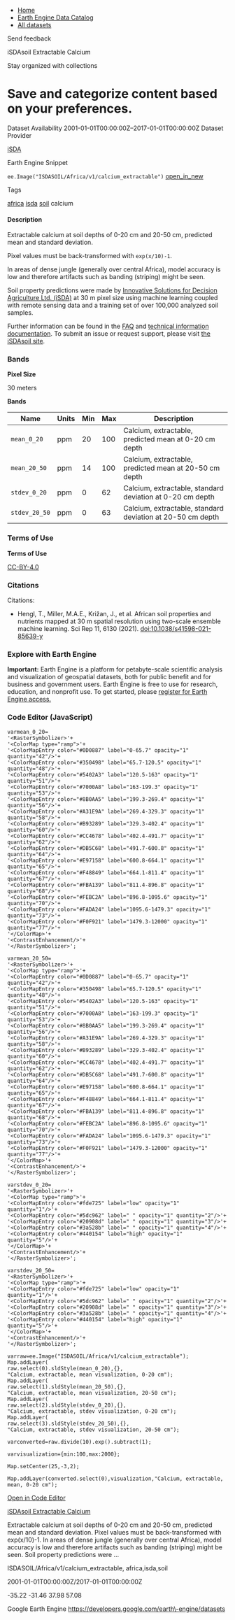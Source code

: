 



* [Home](https://developers.google.com/)
* [Earth Engine Data Catalog](https://developers.google.com/earth-engine/datasets)
* [All datasets](https://developers.google.com/earth-engine/datasets/catalog)





 
 
 Send feedback
 
 

iSDAsoil Extractable Calcium


 
 Stay organized with collections
 

 
 Save and categorize content based on your preferences.
==============================================================================================================================








Dataset Availability
2001\-01\-01T00:00:00Z–2017\-01\-01T00:00:00Z
Dataset Provider


[iSDA](https://isda-africa.com/)



Earth Engine Snippet


`ee.Image("ISDASOIL/Africa/v1/calcium_extractable")` 
[open\_in\_new](https://code.earthengine.google.com/?scriptPath=Examples:Datasets/ISDASOIL/ISDASOIL_Africa_v1_calcium_extractable)





Tags


[africa](/earth-engine/datasets/tags/africa)
[isda](/earth-engine/datasets/tags/isda)
[soil](/earth-engine/datasets/tags/soil)
calcium








#### Description



Extractable calcium at soil depths of 0\-20 cm and 20\-50 cm,
predicted mean and standard deviation.


Pixel values must be back\-transformed with `exp(x/10)-1`.


In areas of dense jungle (generally over central Africa), model accuracy is
low and therefore artifacts such as banding (striping) might be seen.


Soil property predictions were made by
[Innovative Solutions for Decision Agriculture Ltd. (iSDA)](https://isda-africa.com/)
at 30 m pixel size using machine learning coupled with remote sensing data
and a training set of over 100,000 analyzed soil samples.


Further information can be found in the
[FAQ](https://www.isda-africa.com/isdasoil/faq/) and
[technical information documentation](https://www.isda-africa.com/isdasoil/technical-information/). To submit an issue or request support, please visit
[the iSDAsoil site](https://isda-africa.com/isdasoil).





### Bands



**Pixel Size**
  
30 meters



**Bands**




| Name | Units | Min | Max | Description |
| --- | --- | --- | --- | --- |
| `mean_0_20` | ppm | 20 | 100 | Calcium, extractable, predicted mean at 0\-20 cm depth |
| `mean_20_50` | ppm | 14 | 100 | Calcium, extractable, predicted mean at 20\-50 cm depth |
| `stdev_0_20` | ppm | 0 | 62 | Calcium, extractable, standard deviation at 0\-20 cm depth |
| `stdev_20_50` | ppm | 0 | 63 | Calcium, extractable, standard deviation at 20\-50 cm depth |




### Terms of Use


**Terms of Use**


[CC\-BY\-4\.0](https://spdx.org/licenses/CC-BY-4.0.html)




### Citations



Citations:
* Hengl, T., Miller, M.A.E., Križan, J., et al. African soil properties and nutrients
mapped at 30 m spatial resolution using two\-scale ensemble machine learning.
Sci Rep 11, 6130 (2021\).
[doi:10\.1038/s41598\-021\-85639\-y](https://doi.org/10.1038/s41598-021-85639-y)





### Explore with Earth Engine


**Important:** 
 Earth Engine is a platform for petabyte\-scale scientific analysis and visualization of
 geospatial datasets, both for public benefit and for business and government users.
 Earth Engine is free to use for research, education, and nonprofit use. To get started, please
 [register for Earth Engine access.](https://console.cloud.google.com/earth-engine)



### Code Editor (JavaScript)



```
varmean_0_20=
'<RasterSymbolizer>'+
'<ColorMap type="ramp">'+
'<ColorMapEntry color="#0D0887" label="0-65.7" opacity="1" quantity="42"/>'+
'<ColorMapEntry color="#350498" label="65.7-120.5" opacity="1" quantity="48"/>'+
'<ColorMapEntry color="#5402A3" label="120.5-163" opacity="1" quantity="51"/>'+
'<ColorMapEntry color="#7000A8" label="163-199.3" opacity="1" quantity="53"/>'+
'<ColorMapEntry color="#8B0AA5" label="199.3-269.4" opacity="1" quantity="56"/>'+
'<ColorMapEntry color="#A31E9A" label="269.4-329.3" opacity="1" quantity="58"/>'+
'<ColorMapEntry color="#B93289" label="329.3-402.4" opacity="1" quantity="60"/>'+
'<ColorMapEntry color="#CC4678" label="402.4-491.7" opacity="1" quantity="62"/>'+
'<ColorMapEntry color="#DB5C68" label="491.7-600.8" opacity="1" quantity="64"/>'+
'<ColorMapEntry color="#E97158" label="600.8-664.1" opacity="1" quantity="65"/>'+
'<ColorMapEntry color="#F48849" label="664.1-811.4" opacity="1" quantity="67"/>'+
'<ColorMapEntry color="#FBA139" label="811.4-896.8" opacity="1" quantity="68"/>'+
'<ColorMapEntry color="#FEBC2A" label="896.8-1095.6" opacity="1" quantity="70"/>'+
'<ColorMapEntry color="#FADA24" label="1095.6-1479.3" opacity="1" quantity="73"/>'+
'<ColorMapEntry color="#F0F921" label="1479.3-12000" opacity="1" quantity="77"/>'+
'</ColorMap>'+
'<ContrastEnhancement/>'+
'</RasterSymbolizer>';

varmean_20_50=
'<RasterSymbolizer>'+
'<ColorMap type="ramp">'+
'<ColorMapEntry color="#0D0887" label="0-65.7" opacity="1" quantity="42"/>'+
'<ColorMapEntry color="#350498" label="65.7-120.5" opacity="1" quantity="48"/>'+
'<ColorMapEntry color="#5402A3" label="120.5-163" opacity="1" quantity="51"/>'+
'<ColorMapEntry color="#7000A8" label="163-199.3" opacity="1" quantity="53"/>'+
'<ColorMapEntry color="#8B0AA5" label="199.3-269.4" opacity="1" quantity="56"/>'+
'<ColorMapEntry color="#A31E9A" label="269.4-329.3" opacity="1" quantity="58"/>'+
'<ColorMapEntry color="#B93289" label="329.3-402.4" opacity="1" quantity="60"/>'+
'<ColorMapEntry color="#CC4678" label="402.4-491.7" opacity="1" quantity="62"/>'+
'<ColorMapEntry color="#DB5C68" label="491.7-600.8" opacity="1" quantity="64"/>'+
'<ColorMapEntry color="#E97158" label="600.8-664.1" opacity="1" quantity="65"/>'+
'<ColorMapEntry color="#F48849" label="664.1-811.4" opacity="1" quantity="67"/>'+
'<ColorMapEntry color="#FBA139" label="811.4-896.8" opacity="1" quantity="68"/>'+
'<ColorMapEntry color="#FEBC2A" label="896.8-1095.6" opacity="1" quantity="70"/>'+
'<ColorMapEntry color="#FADA24" label="1095.6-1479.3" opacity="1" quantity="73"/>'+
'<ColorMapEntry color="#F0F921" label="1479.3-12000" opacity="1" quantity="77"/>'+
'</ColorMap>'+
'<ContrastEnhancement/>'+
'</RasterSymbolizer>';

varstdev_0_20=
'<RasterSymbolizer>'+
'<ColorMap type="ramp">'+
'<ColorMapEntry color="#fde725" label="low" opacity="1" quantity="1"/>'+
'<ColorMapEntry color="#5dc962" label=" " opacity="1" quantity="2"/>'+
'<ColorMapEntry color="#20908d" label=" " opacity="1" quantity="3"/>'+
'<ColorMapEntry color="#3a528b" label=" " opacity="1" quantity="4"/>'+
'<ColorMapEntry color="#440154" label="high" opacity="1" quantity="5"/>'+
'</ColorMap>'+
'<ContrastEnhancement/>'+
'</RasterSymbolizer>';

varstdev_20_50=
'<RasterSymbolizer>'+
'<ColorMap type="ramp">'+
'<ColorMapEntry color="#fde725" label="low" opacity="1" quantity="1"/>'+
'<ColorMapEntry color="#5dc962" label=" " opacity="1" quantity="2"/>'+
'<ColorMapEntry color="#20908d" label=" " opacity="1" quantity="3"/>'+
'<ColorMapEntry color="#3a528b" label=" " opacity="1" quantity="4"/>'+
'<ColorMapEntry color="#440154" label="high" opacity="1" quantity="5"/>'+
'</ColorMap>'+
'<ContrastEnhancement/>'+
'</RasterSymbolizer>';

varraw=ee.Image("ISDASOIL/Africa/v1/calcium_extractable");
Map.addLayer(
raw.select(0).sldStyle(mean_0_20),{},
"Calcium, extractable, mean visualization, 0-20 cm");
Map.addLayer(
raw.select(1).sldStyle(mean_20_50),{},
"Calcium, extractable, mean visualization, 20-50 cm");
Map.addLayer(
raw.select(2).sldStyle(stdev_0_20),{},
"Calcium, extractable, stdev visualization, 0-20 cm");
Map.addLayer(
raw.select(3).sldStyle(stdev_20_50),{},
"Calcium, extractable, stdev visualization, 20-50 cm");

varconverted=raw.divide(10).exp().subtract(1);

varvisualization={min:100,max:2000};

Map.setCenter(25,-3,2);

Map.addLayer(converted.select(0),visualization,"Calcium, extractable, mean, 0-20 cm");
```



[Open in Code Editor](https://code.earthengine.google.com/?scriptPath=Examples:Datasets/ISDASOIL/ISDASOIL_Africa_v1_calcium_extractable)


[iSDAsoil Extractable Calcium](/earth-engine/datasets/catalog/ISDASOIL_Africa_v1_calcium_extractable)

Extractable calcium at soil depths of 0\-20 cm and 20\-50 cm, predicted mean and standard deviation. Pixel values must be back\-transformed with exp(x/10\)\-1\. In areas of dense jungle (generally over central Africa), model accuracy is low and therefore artifacts such as banding (striping) might be seen. Soil property predictions were …

 ISDASOIL/Africa/v1/calcium\_extractable,
 africa,isda,soil

2001\-01\-01T00:00:00Z/2017\-01\-01T00:00:00Z



 \-35\.22 \-31\.46 37\.98 57\.08
 



Google Earth Engine
https://developers.google.com/earth\-engine/datasets








